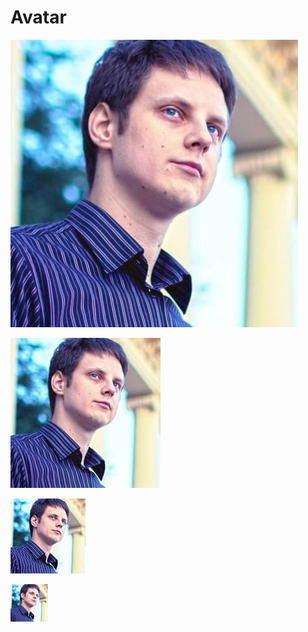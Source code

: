 # Avatar

![460x460](paulradzkov_460x460.jpg)

![240x240](paulradzkov_240x240.jpg)

![120x120](paulradzkov_120x120.jpg)

![60x60](paulradzkov_60x60.jpg)
